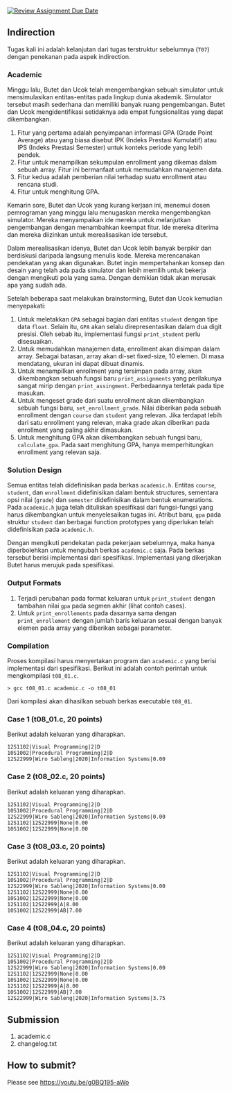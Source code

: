 [![Review Assignment Due Date](https://classroom.github.com/assets/deadline-readme-button-22041afd0340ce965d47ae6ef1cefeee28c7c493a6346c4f15d667ab976d596c.svg)](https://classroom.github.com/a/IGpsGOuc)
## Indirection
Tugas kali ini adalah kelanjutan dari tugas terstruktur sebelumnya (```T07```) dengan penekanan pada aspek indirection.

### Academic
Minggu lalu, Butet dan Ucok telah mengembangkan sebuah simulator untuk mensimulasikan entitas-entitas pada lingkup dunia akademik. Simulator tersebut masih sederhana dan memiliki banyak ruang pengembangan. Butet dan Ucok mengidentifikasi setidaknya ada empat fungsionalitas yang dapat dikembangkan. 
1. Fitur yang pertama adalah penyimpanan informasi GPA (Grade Point Average) atau yang biasa disebut IPK (Indeks Prestasi Kumulatif) atau IPS (Indeks Prestasi Semester) untuk konteks periode yang lebih pendek.
2. Fitur untuk menampilkan sekumpulan enrollment yang dikemas dalam sebuah array. Fitur ini bermanfaat untuk memudahkan manajemen data.
3. Fitur kedua adalah pemberian nilai terhadap suatu enrollment atau rencana studi.
4. Fitur untuk menghitung GPA.

Kemarin sore, Butet dan Ucok yang kurang kerjaan ini, menemui dosen pemrograman yang minggu lalu menugaskan mereka mengembangkan simulator. Mereka menyampaikan ide mereka untuk melanjutkan pengembangan dengan menambahkan keempat fitur. Ide mereka diterima dan mereka diizinkan untuk merealisasikan ide tersebut.

Dalam merealisasikan idenya, Butet dan Ucok lebih banyak berpikir dan berdiskusi daripada langsung menulis kode. Mereka merencanakan pendekatan yang akan digunakan. Butet ingin mempertahankan konsep dan desain yang telah ada pada simulator dan lebih memilih untuk bekerja dengan mengikuti pola yang sama. Dengan demikian tidak akan merusak apa yang sudah ada.

Setelah beberapa saat melakukan brainstorming, Butet dan Ucok kemudian menyepakati:
1. Untuk meletakkan ```GPA``` sebagai bagian dari entitas ```student``` dengan tipe data ```float```. Selain itu, ```GPA``` akan selalu direpresentasikan dalam dua digit presisi. Oleh sebab itu, implementasi fungsi ```print_student``` perlu disesuaikan.
2. Untuk memudahkan manajemen data, enrollment akan disimpan dalam array. Sebagai batasan, array akan di-set fixed-size, 10 elemen. Di masa mendatang, ukuran ini dapat dibuat dinamis.
3. Untuk menampilkan enrollment yang tersimpan pada array, akan dikembangkan sebuah fungsi baru ```print_assignments``` yang perilakunya sangat mirip dengan ```print_assingment```. Perbedaannya terletak pada tipe masukan.
4. Untuk mengeset grade dari suatu enrollment akan dikembangkan sebuah fungsi baru, ```set_enrollment_grade```. Nilai diberikan pada sebuah enrollment dengan ```course``` dan ```student``` yang relevan. Jika terdapat lebih dari satu enrollment yang relevan, maka grade akan diberikan pada enrollment yang paling akhir dimasukan.
5. Untuk menghitung GPA akan dikembangkan sebuah fungsi baru, ```calculate_gpa```. Pada saat menghitung GPA, hanya memperhitungkan enrollment yang relevan saja.

### Solution Design
Semua entitas telah didefinisikan pada berkas ```academic.h```. Entitas ```course```, ```student```, dan ```enrollment``` didefinisikan dalam bentuk structures, sementara opsi nilai (```grade```) dan ```semester``` didefinisikan dalam bentuk enumerations. Pada ```academic.h``` juga telah dituliskan spesifikasi dari fungsi-fungsi yang harus dikembangkan untuk menyelesaikan tugas ini. Atribut baru, ```gpa``` pada struktur ```student``` dan berbagai function prototypes yang diperlukan telah didefinisikan pada ```academic.h```. 

Dengan mengikuti pendekatan pada pekerjaan sebelumnya, maka hanya diperbolehkan untuk mengubah berkas ```academic.c``` saja. Pada berkas tersebut berisi implementasi dari spesifikasi. Implementasi yang dikerjakan Butet harus merujuk pada spesifikasi.

### Output Formats
1. Terjadi perubahan pada format keluaran untuk ```print_student``` dengan tambahan nilai ```gpa``` pada segmen akhir (lihat contoh cases).
2. Untuk ```print_enrollements``` pada dasarnya sama dengan ```print_enrollement``` dengan jumlah baris keluaran sesuai dengan banyak elemen pada array yang diberikan sebagai parameter.

### Compilation
Proses kompilasi harus menyertakan program dan ```academic.c``` yang berisi implementasi dari spesifikasi. Berikut ini adalah contoh perintah untuk mengkompilasi ```t08_01.c```.
```
> gcc t08_01.c academic.c -o t08_01
```
Dari kompilasi akan dihasilkan sebuah berkas executable ```t08_01```.

### Case 1 (t08_01.c, 20 points)
Berikut adalah keluaran yang diharapkan.
```
12S1102|Visual Programming|2|D
10S1002|Procedural Programming|2|D
12S22999|Wiro Sableng|2020|Information Systems|0.00

```
### Case 2 (t08_02.c, 20 points)
Berikut adalah keluaran yang diharapkan.
```
12S1102|Visual Programming|2|D
10S1002|Procedural Programming|2|D
12S22999|Wiro Sableng|2020|Information Systems|0.00
12S1102|12S22999|None|0.00
10S1002|12S22999|None|0.00

```
### Case 3 (t08_03.c, 20 points)
Berikut adalah keluaran yang diharapkan.
```
12S1102|Visual Programming|2|D
10S1002|Procedural Programming|2|D
12S22999|Wiro Sableng|2020|Information Systems|0.00
12S1102|12S22999|None|0.00
10S1002|12S22999|None|0.00
12S1102|12S22999|A|8.00
10S1002|12S22999|AB|7.00

```
### Case 4 (t08_04.c, 20 points)
Berikut adalah keluaran yang diharapkan.
```
12S1102|Visual Programming|2|D
10S1002|Procedural Programming|2|D
12S22999|Wiro Sableng|2020|Information Systems|0.00
12S1102|12S22999|None|0.00
10S1002|12S22999|None|0.00
12S1102|12S22999|A|8.00
10S1002|12S22999|AB|7.00
12S22999|Wiro Sableng|2020|Information Systems|3.75

```

## Submission
1. academic.c
2. changelog.txt

## How to submit?
Please see https://youtu.be/g0BQ195-aWo
